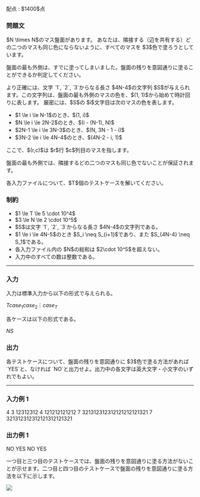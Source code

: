 
<div>

<span>

<span>

<p>
配点 : $1400$点
</p>

<div>

<section>

### **問題文**

<p>
$N \times N$のマス盤面があります。
あなたは、隣接する（辺を共有する）どの二つのマスも同じ色にならないように、すべてのマスを $3$色で塗ろうとしています。
</p>

<p>
盤面の最も外側は、すでに塗ってしまいました。盤面の残りを意図通りに塗ることができるか判定してください。
</p>

<p>
より正確には、文字 `1`, `2`, `3`からなる長さ $4N-4$の文字列 $S$が与えられます。この文字列は、盤面の最も外側のマスの色を、$(1, 1)$から始めて時計回りに表します。
厳密には、$S$の $i$文字目は次のマスの色を表します。
</p>

<ul>

<li>
$1 \le i \le N-1$のとき、$(1, i)$
</li>

<li>
$N \le i \le 2N-2$のとき、$(i - (N-1), N)$
</li>

<li>
$2N-1 \le i \le 3N-3$のとき、$(N, 3N - 1 - i)$
</li>

<li>
$3N-2 \le i \le 4N-4$のとき、$(4N-2 - i, 1)$
</li>

</ul>

<p>
ここで、$(r,c)$は $r$行 $c$列目のマスを指します。
</p>

<p>
盤面の最も外側では、隣接するどの二つのマスも同じ色でないことが保証されます。
</p>

<p>
各入力ファイルについて、$T$個のテストケースを解いてください。
</p>

</section>

</div>

<div>

<section>

### **制約**

<ul>

<li>
$1 \le T \le 5 \cdot 10^4$
</li>

<li>
$3 \le N \le 2 \cdot 10^5$
</li>

<li>
$S$は文字 `1`, `2`, `3`からなる長さ $4N-4$の文字列である。
</li>

<li>
$1 \le i \le 4N-5$のとき $S_i \neq S_{i+1}$であり、また $S_{4N-4} \neq S_1$である。
</li>

<li>
各入力ファイル内の $N$の総和は $2\cdot 10^5$を超えない。
</li>

<li>
入力中のすべての数は整数である。
</li>

</ul>

</section>

</div>

---

<div>

<div>

<section>

### **入力**

<p>
入力は標準入力から以下の形式で与えられる。
</p>

<div>

$T$$case_1$$case_2$$\vdots$$case_T$
</div>

<p>
各ケースは以下の形式である。
</p>

<div>

$N$$S$
</div>

</section>

</div>

<div>

<section>

### **出力**

<p>
各テストケースについて、盤面の残りを意図通りに $3$色で塗る方法があれば `YES`と、なければ `NO`と出力せよ。出力中の各文字は英大文字・小文字のいずれでもよい。
</p>

</section>

</div>

</div>

---

<div>

<section>

### **入力例 1**

<div>

4
3
12312312
4
121212121212
7
321312312312121212121321
7
321312312312121312121321

</div>

</section>

</div>

<div>

<section>

### **出力例 1**

<div>

NO
YES
NO
YES

</div>

<p>
一つ目と三つ目のテストケースでは、盤面の残りを意図通りに塗る方法がないことが示せます。二つ目と四つ目のテストケースで盤面の残りを意図通りに塗る方法を以下に示します。
</p>

<p>

<img src="https://img.atcoder.jp/agc059/1ada4c7ac4b8e04277788b67a8d2a71c.png">

</img>

</p>

</section>

</div>

</span>

</span>

</div>
